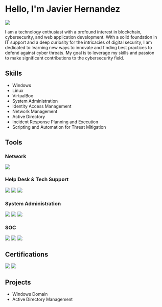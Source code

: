 # Hello, I'm Javier Hernandez
<a href="https://linkedin.com/in/javierhernandezdev"><img src="https://img.shields.io/badge/-LinkedIn-0072b1?&style=for-the-badge&logo=linkedin&logoColor=white" /></a>

I am a technology enthusiast with a profound interest in blockchain, cybersecurity, and web application development. With a solid foundation in IT support and a deep curiosity for the intricacies of digital security, I am dedicated to learning new ways to innovate and finding best practices to defend against cyber threats. My goal is to leverage my skills and passion to make significant contributions to the cybersecurity field.


## Skills

- Windows
- Linux
- VirtualBox
- System Administration
- Identity Access Management
- Network Management
- Active Directory
- Incident Response Planning and Execution
- Scripting and Automation for Threat Mitigation

## Tools

### Network
<div>
    <img src="https://img.shields.io/badge/-Wireshark-1679A7?&style=for-the-badge&logo=Wireshark&logoColor=white" />
</div>

<!--
### Endpoint
<div>
    <img src="https://img.shields.io/badge/-Microsoft_Defender_for_Endpoint-00A4EF?&style=for-the-badge&logo=Microsoft&logoColor=white" />
    <img src="https://img.shields.io/badge/-Velociraptor-4B275F?&style=for-the-badge&logo=Velociraptor&logoColor=white" />
</div>

### SIEM
<div>
    <img src="https://img.shields.io/badge/-Microsoft_Sentinel-0078D4?&style=for-the-badge&logo=Microsoft&logoColor=white" />
    <img src="https://img.shields.io/badge/-Splunk-000000?&style=for-the-badge&logo=Splunk&logoColor=white" />
    <img src="https://img.shields.io/badge/-Elastic-005571?&style=for-the-badge&logo=Elastic&logoColor=white" />
</div>
-->

### Help Desk & Tech Support
<div>
    <img src="https://img.shields.io/badge/-Microsoft_Office-0078D4?&style=for-the-badge&logo=Microsoft&logoColor=white" />
    <img src="https://img.shields.io/badge/-Zendesk-03363D?&style=for-the-badge&logo=Zendesk&logoColor=white" />
    <img src="https://img.shields.io/badge/-Jira-0052CC?&style=for-the-badge&logo=Jira&logoColor=white" />
</div>

### System Administration
<div>
    <img src="https://img.shields.io/badge/-Windows_Server-0078D6?&style=for-the-badge&logo=Windows&logoColor=white" />
    <img src="https://img.shields.io/badge/-Active_Directory-003366?&style=for-the-badge&logo=Microsoft&logoColor=white" />
    <img src="https://img.shields.io/badge/-VirtualBox-183A61?&style=for-the-badge&logo=VirtualBox&logoColor=white" />
</div>

### SOC
<div>
    <img src="https://img.shields.io/badge/-Kali_Linux-557C94?&style=for-the-badge&logo=Kali-Linux&logoColor=white" />
    <img src="https://img.shields.io/badge/-Sysmon-0078D7?&style=for-the-badge&logo=Microsoft&logoColor=white" />
    <img src="https://img.shields.io/badge/-Splunk-000000?&style=for-the-badge&logo=Splunk&logoColor=white" />
</div>

## Certifications
<div>
<img src="https://img.shields.io/badge/-Security%2B-FF0000?&style=for-the-badge&logo=CompTIA&logoColor=white" />
<img src="https://img.shields.io/badge/-Network%2B-007ACC?&style=for-the-badge&logo=CompTIA&logoColor=white" />
</div>

## Projects
- Windows Domain
- Active Directory Management
